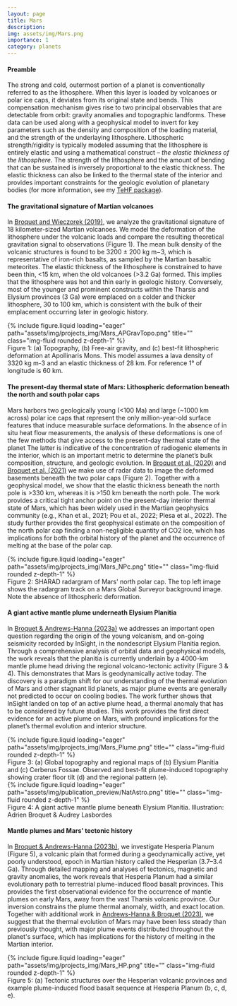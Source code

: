 ```yaml
---
layout: page
title: Mars
description: 
img: assets/img/Mars.png
importance: 1
category: planets
---
```


#### Preamble
The strong and cold, outermost portion of a planet is conventionally referred to as the lithosphere. When this layer is loaded by volcanoes or polar ice caps, it deviates from its original state and bends. This compensation mechanism gives rise to two principal observables that are detectable from orbit: gravity anomalies and topographic landforms. These data can be used along with a geophysical model to invert for key parameters such as the density and composition of the loading material, and the strength of the underlaying lithosphere. Lithospheric strength/rigidity is typically modeled assuming that the lithosphere is entirely elastic and using a mathematical construct – _the elastic thickness of the lithosphere_. The strength of the lithosphere and the amount of bending that can be sustained is inversely proportional to the elastic thickness. The elastic thickness can also be linked to the thermal state of the interior and provides important constraints for the geologic evolution of planetary bodies (for more information, see my [TeHF package](https://github.com/AB-Ares/Te_HF_Conversion)). 

#### The gravitational signature of Martian volcanoes

In [Broquet and Wieczorek (2019)](https://agupubs.onlinelibrary.wiley.com/doi/10.1029/2019JE005959), we analyze the gravitational signature of 18 kilometer-sized Martian volcanoes. We model the deformation of the lithosphere under the volcanic loads and compare the resulting theoretical gravitation signal to observations (Figure 1). The mean bulk density of the volcanic structures is found to be 3200 ± 200 kg m−3, which is representative of iron-rich basalts, as sampled by the Martian basaltic meteorites. The elastic thickness of the lithosphere is constrained to have been thin, &lt;15 km, when the old volcanoes (>3.2 Ga) formed. This implies that the lithosphere was hot and thin early in geologic history. Conversely, most of the younger and prominent constructs within the Tharsis and Elysium provinces (3 Ga) were emplaced on a colder and thicker lithosphere, 30 to 100 km, which is consistent with the bulk of their emplacement occurring later in geologic history.

<div class="row">
    <div class="col-sm mt-3 mt-md-0">
        {% include figure.liquid loading="eager" path="assets/img/projects_img/Mars_APGravTopo.png" title="" class="img-fluid rounded z-depth-1" %}
    </div>
</div>
<div class="caption">
    Figure 1: (a) Topography, (b) Free-air gravity, and (c) best-fit lithospheric deformation at Apollinaris Mons. This model assumes a lava density of 3320 kg m-3 and an elastic thickness of 28 km. For reference 1° of longitude is 60 km. 
</div>

#### The present-day thermal state of Mars: Lithospheric deformation beneath the north and south polar caps

Mars harbors two geologically young (&lt;100 Ma) and large (~1000 km across) polar ice caps that represent the only million-year-old surface features that induce measurable surface deformations. In the absence of in situ heat flow measurements, the analysis of these deformations is one of the few methods that give access to the present-day thermal state of the planet The latter is indicative of the concentration of radiogenic elements in the interior, which is an important metric to determine the planet’s bulk composition, structure, and geologic evolution. In [Broquet et al. (2020)](https://doi.org/10.1029/2019GL086746) and [Broquet et al. (2021)](https://doi.org/10.1029/2020JE006730) we make use of radar data to image the deformed basements beneath the two polar caps (Figure 2). Together with a geophysical model, we show that the elastic thickness beneath the north pole is >330 km, whereas it is >150 km beneath the north pole. The work provides a critical tight anchor point on the present-day interior thermal state of Mars, which has been widely used in the Martian geophysics community (e.g., Khan et al., 2021; Pou et al., 2022; Plesa et al., 2022). The study further provides the first geophysical estimate on the composition of the north polar cap finding a non-negligible quantity of CO2 ice, which has implications for both the orbital history of the planet and the occurrence of melting at the base of the polar cap.

<div class="row">
    <div class="col-sm mt-3 mt-md-0">
        {% include figure.liquid loading="eager" path="assets/img/projects_img/Mars_NPc.png" title="" class="img-fluid rounded z-depth-1" %}
    </div>
</div>
<div class="caption">
    Figure 2: SHARAD radargram of Mars' north polar cap. The top left image shows the radargram track on a Mars Global Surveyor background image. Note the absence of lithospheric deformation. 
</div>

#### A giant active mantle plume underneath Elysium Planitia

In [Broquet & Andrews-Hanna (2023a)](https://doi.org/10.1038/s41550-022-01836-3) we addresses an important open question regarding the origin of the young volcanism, and on-going seismicity recorded by InSight, in the nondescript Elysium Planitia region. Through a comprehensive analysis of orbital data and geophysical models, the work reveals that the planitia is currently underlain by a 4000-km mantle plume head driving the regional volcano-tectonic activity (Figure 3 & 4). This demonstrates that Mars is geodynamically active today. The discovery is a paradigm shift for our understanding of the thermal evolution of Mars and other stagnant lid planets, as major plume events are generally not predicted to occur on cooling bodies. The work further shows that InSight landed on top of an active plume head, a thermal anomaly that has to be considered by future studies. This work provides the first direct evidence for an active plume on Mars, with profound implications for the planet’s thermal evolution and interior structure. 

<div class="row">
    <div class="col-sm mt-3 mt-md-0">
        {% include figure.liquid loading="eager" path="assets/img/projects_img/Mars_Plume.png" title="" class="img-fluid rounded z-depth-1" %}
    </div>
</div>
<div class="caption">
    Figure 3: (a) Global topography and regional maps of (b) Elysium Planitia and (c) Cerberus Fossae. Observed and best-fit plume-induced topography showing crater floor tilt (d) and the regional pattern (e). 
</div>

<div class="row">
    <div class="col-sm mt-3 mt-md-0">
        {% include figure.liquid loading="eager" path="assets/img/publication_preview/NatAstro.png" title="" class="img-fluid rounded z-depth-1" %}
    </div>
</div>
<div class="caption">
    Figure 4: A giant active mantle plume beneath Elysium Planitia. Illustration: Adrien Broquet & Audrey Lasbordes 
</div>


#### Mantle plumes and Mars' tectonic history

In [Broquet & Andrews-Hanna (2023b)](https://www.sciencedirect.com/science/article/pii/S0019103522004304), we investigate Hesperia Planum (Figure 5), a volcanic plain that formed during a geodynamically active, yet poorly understood, epoch in Martian history called the Hesperian (3.7–3.4 Ga). Through detailed mapping and analyses of tectonics, magnetic and gravity anomalies, the work reveals that Hesperia Planum had a similar evolutionary path to terrestrial plume-induced flood basalt provinces. This provides the first observational evidence for the occurrence of mantle plumes on early Mars, away from the vast Tharsis volcanic province. Our inversion constrains the plume thermal anomaly, width, and exact location. Together with additional work in [Andrews-Hanna & Broquet (2023)](https://www.sciencedirect.com/science/article/pii/S0019103523000532), we suggest that the thermal evolution of Mars may have been less steady than previously thought, with major plume events distributed throughout the planet's surface, which has implications for the history of melting in the Martian interior.

<div class="row">
    <div class="col-sm mt-3 mt-md-0">
        {% include figure.liquid loading="eager" path="assets/img/projects_img/Mars_HP.png" title="" class="img-fluid rounded z-depth-1" %}
    </div>
</div>
<div class="caption">
    Figure 5: (a) Tectonic structures over the Hesperian volcanic provinces and example plume-induced flood basalt sequence at Hesperia Planum (b, c, d, e).
</div>




